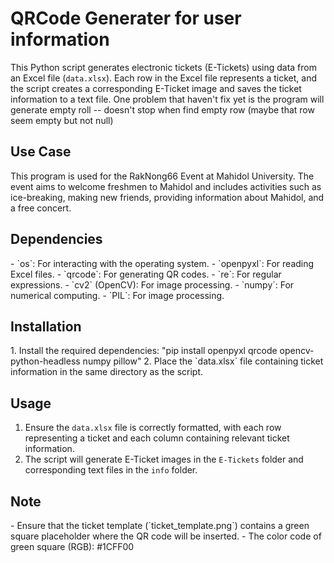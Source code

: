 <h1> QRCode Generater for user information</h1>

This Python script generates electronic tickets (E-Tickets) using data from an Excel file (`data.xlsx`). 
Each row in the Excel file represents a ticket, and the script creates a corresponding E-Ticket image and saves the ticket information to a text file.
One problem that haven't fix yet is the program will generate empty roll -- doesn't stop when find empty row (maybe that row seem empty but not null)

<h2> Use Case</h2>
This program is used for the RakNong66 Event at Mahidol University. The event aims to welcome freshmen to Mahidol and includes activities such as ice-breaking, making new friends, providing information about Mahidol, and a free concert.

<h2> Dependencies </h2>
- `os`: For interacting with the operating system.
- `openpyxl`: For reading Excel files.
- `qrcode`: For generating QR codes.
- `re`: For regular expressions.
- `cv2` (OpenCV): For image processing.
- `numpy`: For numerical computing.
- `PIL`: For image processing.

<h2> Installation </h2>
1. Install the required dependencies: "pip install openpyxl qrcode opencv-python-headless numpy pillow"
2. Place the `data.xlsx` file containing ticket information in the same directory as the script.

<h2> Usage </h2>

1. Ensure the `data.xlsx` file is correctly formatted, with each row representing a ticket and each column containing relevant ticket information.
2. The script will generate E-Ticket images in the `E-Tickets` folder and corresponding text files in the `info` folder.

<h2> Note </h2>
- Ensure that the ticket template (`ticket_template.png`) contains a green square placeholder where the QR code will be inserted.
- The color code of green square (RGB): #1CFF00 





